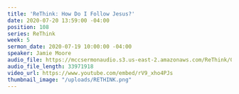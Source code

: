 ```yaml
---
title: 'ReThink: How Do I Follow Jesus?'
date: 2020-07-20 13:59:00 -04:00
position: 108
series: ReThink
week: 5
sermon_date: 2020-07-19 10:00:00 -04:00
speaker: Jamie Moore
audio_file: https://mccsermonaudio.s3.us-east-2.amazonaws.com/ReThink/07-19-2020+ReThink+How+Do+I+Follow+Jesus.mp3
audio_file_length: 33971918
video_url: https://www.youtube.com/embed/rV9_xho4PJs
thumbnail_image: "/uploads/RETHINK.png"
---
```


